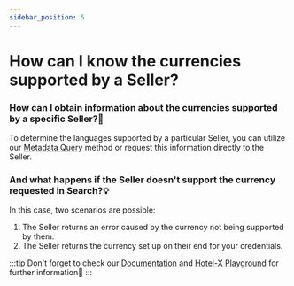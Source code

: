 ```yaml
---
sidebar_position: 5
---
```


# How can I know the currencies supported by a Seller?

### How can I obtain information about the currencies supported by a specific Seller?🔎
To determine the languages supported by a particular Seller, you can utilize our [Metadata Query](/kb/our-products/are-you-a-buyer/our-methods/static-content/hotel-x-metadata-query) method or request this information directly to the Seller.

### And what happens if the Seller doesn't support the currency requested in Search?💡
In this case, two scenarios are possible:

1. The Seller returns an error caused by the currency not being supported by them.
1. The Seller returns the currency set up on their end for your credentials.

:::tip
Don't forget to check our [Documentation](/docs/apis/for-buyers/hotel-x-pull-buyers-api/quickstart) and [Hotel-X Playground](/playground) for further information🚀
:::
